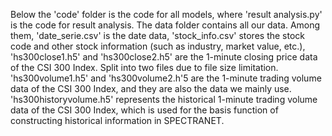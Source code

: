 Below the 'code' folder is the code for all models, where 'result analysis.py' is the code for result analysis.
The data folder contains all our data. Among them, 'date_serie.csv' is the date data, 'stock_info.csv' stores the stock code and other stock information (such as industry, market value, etc.), 'hs300close1.h5' and 'hs300close2.h5' are the 1-minute closing price data of the CSI 300 Index. Split into two files due to file size limitation. 'hs300volume1.h5' and 'hs300volume2.h'5 are the 1-minute trading volume data of the CSI 300 Index, and they are also the data we mainly use. 'hs300historyvolume.h5' represents the historical 1-minute trading volume data of the CSI 300 Index, which is used for the basis function of constructing historical information in SPECTRANET.
